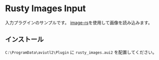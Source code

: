 # Rusty Images Input

入力プラグインのサンプルです。
[image-rs](https://github.com/image-rs/image)を使用して画像を読み込みます。

## インストール

`C:\ProgramData\aviutl2\Plugin` に `rusty_images.aui2` を配置してください。
